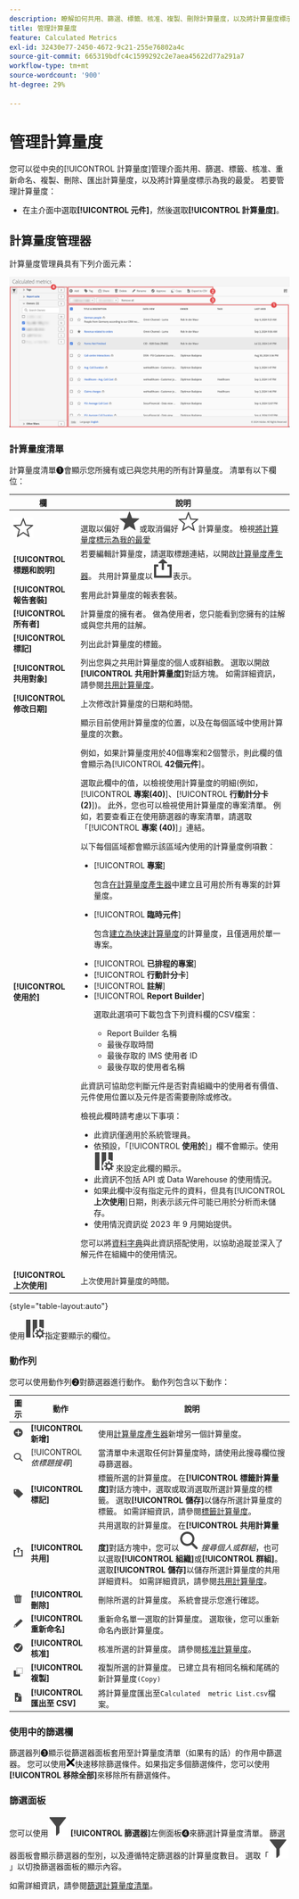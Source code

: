 ```yaml
---
description: 瞭解如何共用、篩選、標籤、核准、複製、刪除計算量度，以及將計算量度標示為我的最愛。
title: 管理計算量度
feature: Calculated Metrics
exl-id: 32430e77-2450-4672-9c21-255e76802a4c
source-git-commit: 665319bdfc4c1599292c2e7aea45622d77a291a7
workflow-type: tm+mt
source-wordcount: '900'
ht-degree: 29%

---
```


# 管理計算量度

您可以從中央的[!UICONTROL 計算量度]管理介面共用、篩選、標籤、核准、重新命名、複製、刪除、匯出計算量度，以及將計算量度標示為我的最愛。 若要管理計算量度：


* 在主介面中選取&#x200B;**[!UICONTROL 元件]**，然後選取&#x200B;**[!UICONTROL 計算量度]**。


## 計算量度管理器

計算量度管理員具有下列介面元素：


![計算量度介面](assets/calculated-metrics-manager.png)

### 計算量度清單

計算量度清單➊會顯示您所擁有或已與您共用的所有計算量度。 清單有以下欄位：

<!-- I think this table incorrectly talks about quick calculated metrics -->

| 欄 | 說明 |
| --- | --- | 
| ![StarOutline](/help/assets/icons/StarOutline.svg) | 選取以偏好![Star](/help/assets/icons/Star.svg)或取消偏好![StarOutline](/help/assets/icons/StarOutline.svg)計算量度。 檢視[將計算量度標示為我的最愛](cm-favorite.md) |
| **[!UICONTROL 標題和說明]** | 若要編輯計算量度，請選取標題連結，以開啟[計算量度產生器](c-build-metrics/cm-build-metrics.md)。 共用計算量度以![共用](/help/assets/icons/ShareAlt.svg)表示。 |
| **[!UICONTROL 報告套裝]** | 套用此計算量度的報表套裝。 |
| **[!UICONTROL 所有者]** | 計算量度的擁有者。 做為使用者，您只能看到您擁有的註解或與您共用的註解。 |
| **[!UICONTROL 標記]** | 列出此計算量度的標籤。 |
| **[!UICONTROL 共用對象]** | 列出您與之共用計算量度的個人或群組數。 選取以開啟&#x200B;**[!UICONTROL 共用計算量度]**&#x200B;對話方塊。 如需詳細資訊，請參閱[共用計算量度](cm-sharing.md)。 |
| **[!UICONTROL 修改日期]** | 上次修改計算量度的日期和時間。 |
| **[!UICONTROL 使用於]** | 顯示目前使用計算量度的位置，以及在每個區域中使用計算量度的次數。 <p>例如，如果計算量度用於40個專案和2個警示，則此欄的值會顯示為&#x200B;[!UICONTROL **42個元件**]。 <p>選取此欄中的值，以檢視使用計算量度的明細(例如，[!UICONTROL **專案(40)**]、[!UICONTROL **行動計分卡(2)**])。 此外，您也可以檢視使用計算量度的專案清單。 例如，若要查看正在使用篩選器的專案清單，請選取「[!UICONTROL **專案 (40)**]」連結。</p><p>以下每個區域都會顯示該區域內使用的計算量度例項數：</p> <ul><li>[!UICONTROL **專案**]<p>包含[在計算量度產生器](c-build-metrics/cm-build-metrics.md)中建立且可用於所有專案的計算量度。</p></li><li>[!UICONTROL **臨時元件**]<p>包含[建立為快速計算量度](/help/analyze/analysis-workspace/components/apply-create-metrics.md#create-calculated-metrics-for-a-single-project)的計算量度，且僅適用於單一專案。</p></li><li>[!UICONTROL **已排程的專案**]</li><li>[!UICONTROL **行動計分卡**]</li><li>[!UICONTROL **註解**]</li><li>[!UICONTROL **Report Builder**]<p>選取此選項可下載包含下列資料欄的CSV檔案：</p><ul><li>Report Builder 名稱</li><li>最後存取時間</li><li>最後存取的 IMS 使用者 ID</li><li>最後存取的使用者名稱</li></ul></li></ul><p>此資訊可協助您判斷元件是否對貴組織中的使用者有價值、元件使用位置以及元件是否需要刪除或修改。</p><p>檢視此欄時請考慮以下事項：</p><ul><li>此資訊僅適用於系統管理員。</li><li>依預設，「[!UICONTROL **使用於**]」欄不會顯示。使用 ![ColumnSetting](/help/assets/icons/ColumnSetting.svg) 來設定此欄的顯示。</li><li>此資訊不包括 API 或 Data Warehouse 的使用情況。</li><li>如果此欄中沒有指定元件的資料，但具有&#x200B;[!UICONTROL **上次使用**]&#x200B;日期，則表示該元件可能已用於分析而未儲存。</li><li>使用情況資訊從 2023 年 9 月開始提供。</li></ul><p>您可以將[資料字典](/help/analyze/analysis-workspace/components/data-dictionary/data-dictionary-overview.md)與此資訊搭配使用，以協助追蹤並深入了解元件在組織中的使用情況。</p> |
| **[!UICONTROL 上次使用]** | 上次使用計算量度的時間。 |

{style="table-layout:auto"}

使用![ColumnSetting](/help/assets/icons/ColumnSetting.svg)指定要顯示的欄位。

### 動作列

您可以使用動作列➋對篩選器進行動作。 動作列包含以下動作：

| 圖示 | 動作 | 說明 |
|:---:|---|---|
| ![AddCircle](/help/assets/icons/AddCircle.svg) | **[!UICONTROL 新增]** | 使用[計算量度產生器](c-build-metrics/cm-build-metrics.md)新增另一個計算量度。 |
| ![Search](/help/assets/icons/Search.svg) | [!UICONTROL *依標題搜尋*] | 當清單中未選取任何計算量度時，請使用此搜尋欄位搜尋篩選器。 |
| ![Label](/help/assets/icons/Label.svg) | **[!UICONTROL 標記]** | 標籤所選的計算量度。 在&#x200B;**[!UICONTROL 標籤計算量度]**&#x200B;對話方塊中，選取或取消選取所選計算量度的標籤。 選取&#x200B;**[!UICONTROL 儲存]**&#x200B;以儲存所選計算量度的標籤。 如需詳細資訊，請參閱[標籤計算量度](cm-tagging.md)。 |
| ![Share](/help/assets/icons/ShareAlt.svg) | **[!UICONTROL 共用]** | 共用選取的計算量度。 在&#x200B;**[!UICONTROL 共用計算量度]**&#x200B;對話方塊中，您可以![搜尋](/help/assets/icons/Search.svg) *搜尋個人或群組*，也可以選取&#x200B;**[!UICONTROL 組織]**&#x200B;或&#x200B;**[!UICONTROL 群組]**。 選取&#x200B;**[!UICONTROL 儲存]**&#x200B;以儲存所選計算量度的共用詳細資料。 如需詳細資訊，請參閱[共用計算量度](cm-sharing.md)。 |
| ![Delete](/help/assets/icons/Delete.svg) | **[!UICONTROL 刪除]** | 刪除所選的計算量度。 系統會提示您進行確認。 |
| ![Edit](/help/assets/icons/Edit.svg) | **[!UICONTROL 重新命名]** | 重新命名單一選取的計算量度。 選取後，您可以重新命名內嵌計算量度。 |
| ![CheckmarkCircle](/help/assets/icons/CheckmarkCircle.svg) | **[!UICONTROL 核准]** | 核准所選的計算量度。 請參閱[核准計算量度](cm-approving.md)。 |
| ![Copy](/help/assets/icons/Copy.svg) | **[!UICONTROL 複製]** | 複製所選的計算量度。 已建立具有相同名稱和尾碼的新計算量度`(Copy)` |
| ![FileCSV](/help/assets/icons/FileCSV.svg) | **[!UICONTROL 匯出至 CSV]** | 將計算量度匯出至`Calculated  metric List.csv`檔案。 |

### 使用中的篩選欄

篩選器列➌顯示從篩選器面板套用至計算量度清單（如果有的話）的作用中篩選器。 您可以使用![CrossSize75](/help/assets/icons/CrossSize75.svg)快速移除篩選條件。如果指定多個篩選條件，您可以使用&#x200B;**[!UICONTROL 移除全部]**&#x200B;來移除所有篩選條件。

### 篩選面板

您可以使用![篩選器](/help/assets/icons/Filter.svg) **[!UICONTROL 篩選器]**&#x200B;左側面板➍來篩選計算量度清單。 篩選器面板會顯示篩選器的型別，以及遵循特定篩選器的計算量度數目。 選取「![篩選器](/help/assets/icons/Filter.svg)」以切換篩選器面板的顯示內容。

如需詳細資訊，請參閱[篩選計算量度清單](cm-filter.md)。

<!-- OLD CONTENT

The Calculated metrics page offers many ways of curating metrics, such as sharing, filtering, tagging, approving, copying, deleting, and marking as favorites.

The Calculated metrics page shows you all the segments you own and that have been shared with you. Admin-level users can see all custom metrics in the organization. 

## Access the Calculated metrics manager

1. In Adobe Analytics, select [!UICONTROL **Components**] > [!UICONTROL **Calculated metrics**].

## Available actions in the Calculated metrics manager

In the Calculated metrics manager, you can:

* [Filter calculated metrics](/help/components/calculated-metrics/workflow/cm-filter.md)

* [Mark calculated metrics as favorites](/help/components/calculated-metrics/workflow/cm-favorite.md)

* [Approve calculated metrics](/help/components/calculated-metrics/workflow/cm-approving.md)

* [Tag calculated metrics](/help/components/calculated-metrics/workflow/cm-tagging.md)

* [Share calculated metrics](/help/components/calculated-metrics/workflow/cm-sharing.md)

* Export a calculated metric to a CSV file. 

* [Copy calculated metrics](/help/components/calculated-metrics/workflow/cm-copy.md)

* Delete calculated metrics

## Configure columns

You can configure the information displayed for each calculated metric in the Calculated metrics manager by configuring the columns that are displayed.

To configure the visible columns in the Calculated metrics manager:

1. In Adobe Analytics, select the **[!UICONTROL Components]** tab, then select **[!UICONTROL Calculated metrics]**. 

1. In the Calculated metrics manager, select the **Customize columns** icon ![Customize columns icon](assets/customize-columns-icon.png), then select the columns that you want to be displayed in the Calculated metrics manager.

   The following columns are available:

   | Column title  | Description |
   |---|---|
   | Favorites  | Displays star icons next to each calculated metric, allowing you to mark calculated metrics as favorites. For more information, see [Mark calculated metrics as favorites](/help/components/calculated-metrics/workflow/cm-favorite.md). |
   | Title and description | These values are provided in the Calculated metric builder. To edit the title and description, select the title link to open the Calculated metric builder.  |
   | Report suite | Indicates in which report suite the metric was last saved.  |
   | Owner | Indicates who owns the custom metric. As a non-admin, you can see only metrics you own or those that were shared with you.  |
   | Tags | Shows tags that were applied to the metric, either by you or by people who shared the calculated metric with you.  |
   | Shared with | Lists individuals or groups (admin only) or All (admin only) that you shared the calculated metric with. <p>When a calculated metric is being shared, a share icon displays next to the calculated metric name.</p>  |
   | Date modified | Indicates the date when the custom metric was last modified.  |
   | Used in | Shows where calculated metrics are currently being used, and how many times they are being used in each area. <p>For example, if the calculated metric is being used in 40 projects and 2 alerts, then the value of this column shows as [!UICONTROL **42 components**]. <p>Select the value in this column to see the breakdown of where the calculated metrics are being used (for example, [!UICONTROL **Projects (40)**], [!UICONTROL **Alerts (2)**]). Furthermore, you can view the list of items where the calculated metrics are being used. For example, so see the list of projects where they are being used, select the [!UICONTROL **Projects (40)**] link.</p><p>Each of the following areas shows the number of instances of calculated metrics being used in that area:</p> <ul><li>[!UICONTROL **Projects**]<p>Contains calculated metrics that were [created in the calculated metric builder](/help/analyze/analysis-workspace/components/apply-create-metrics.md#create-calculated-metrics-for-all-projects) and are available for all projects.</p></li><li>[!UICONTROL **Ad hoc components**]<p>Contains calculated metrics that were [created as quick calculated metrics ](/help/analyze/analysis-workspace/components/apply-create-metrics.md#create-calculated-metrics-for-a-single-project) and are available only within a single project.</p></li><li>[!UICONTROL **Scheduled projects**]</li><li>[!UICONTROL **Mobile Scorecards**]</li><li>[!UICONTROL **Annotations**]</li><li>[!UICONTROL **Alerts**]</li><li>[!UICONTROL **Report Builder**]<p>Selecting this option downloads a CSV file, with the following columns of data:</p><ul><li>Report Builder Name</li><li>Last accessed</li><li>Last accessed IMS User ID</li><li>Last accessed user name</li></ul><p>When viewing information for Report Builder, usage information is available starting in September 2024.</p></li></ul><p>This information can help you determine whether a component is valuable to users in your organization, where it is used, and if it needs to be deleted or modified.</p><p>Consider the following when viewing this column:</p><ul><li>This information is available only to system administrators.</li><li>The [!UICONTROL **Used in**] column does not display by default. [Configure columns](#configure-columns) to display it.</li><li>If a calculated metric includes another calculated metric in its definition, any use of that calculated metric is not shown in the [!UICONTROL **Used in**] column. If a calculated metric is included in the definition of another type of component (such as a segment), then usage is shown in the [!UICONTROL **Used in**] column.</li><li>This information does not include usage from the API or Data Warehouse.</li><li>If there is no data in this column for a given component but it has a [!UICONTROL **Last used**] date, the component might have been used in an analysis without being saved.</li><li>Usage information is available starting in September 2023.</li></ul><p>You can use the [Data Dictionary](/help/analyze/analysis-workspace/components/data-dictionary/data-dictionary-overview.md) along with this information to help you keep track of and better understand how components are being used in your organization.</p> |
   | Last used | Shows the date when the calculated metric was last used in any of the following areas: <ul><li>Alerts</li><li>Calculated metrics</li><li>Projects</li><li>Scheduled projects</li></ul> <p>This information can help you determine whether a component is valuable to users in your organization, where it is used, and if it needs to be deleted or modified.</p><p>Consider the following when viewing this column:</p><ul><li>This information does not include usage from the API, Report Builder, or Data Warehouse.</li><li>For some components, this column might not contain data if the component was last used prior to September 2023.</li><li>This information is available only to system administrators.</li></ul><p>You can use the [Data Dictionary](/help/analyze/analysis-workspace/components/data-dictionary/data-dictionary-overview.md) along with this information to help you keep track of and better understand how components are being used in your organization. |

   {style="table-layout:auto"}

-->